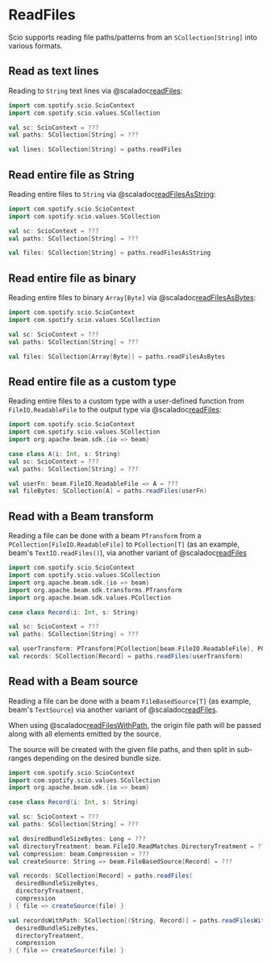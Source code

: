 # ReadFiles

Scio supports reading file paths/patterns from an `SCollection[String]` into various formats.

## Read as text lines

Reading to `String` text lines via @scaladoc[readFiles](com.spotify.scio.values.SCollection#readFiles(implicitev:T%3C:%3CString):com.spotify.scio.values.SCollection[String]):

```scala mdoc:compile-only
import com.spotify.scio.ScioContext
import com.spotify.scio.values.SCollection

val sc: ScioContext = ???
val paths: SCollection[String] = ???

val lines: SCollection[String] = paths.readFiles
```

## Read entire file as String

Reading entire files to `String` via @scaladoc[readFilesAsString](com.spotify.scio.values.SCollection#readFilesAsString(implicitev:T%3C:%3CString):com.spotify.scio.values.SCollection[String]):

```scala mdoc:compile-only
import com.spotify.scio.ScioContext
import com.spotify.scio.values.SCollection

val sc: ScioContext = ???
val paths: SCollection[String] = ???

val files: SCollection[String] = paths.readFilesAsString
```

## Read entire file as binary

Reading entire files to binary `Array[Byte]` via @scaladoc[readFilesAsBytes](com.spotify.scio.values.SCollection#readFilesAsBytes(implicitev:T%3C:%3CString):com.spotify.scio.values.SCollection[Array[Byte]]):

```scala mdoc:compile-only
import com.spotify.scio.ScioContext
import com.spotify.scio.values.SCollection

val sc: ScioContext = ???
val paths: SCollection[String] = ???

val files: SCollection[Array[Byte]] = paths.readFilesAsBytes
```

## Read entire file as a custom type

Reading entire files to a custom type with a user-defined function from `FileIO.ReadableFile` to the output type via @scaladoc[readFiles](com.spotify.scio.values.SCollection#readFiles[A](f:org.apache.beam.sdk.io.FileIO.ReadableFile=%3EA)(implicitevidence$24:com.spotify.scio.coders.Coder[A],implicitev:T%3C:%3CString):com.spotify.scio.values.SCollection[A]):

```scala mdoc:compile-only
import com.spotify.scio.ScioContext
import com.spotify.scio.values.SCollection
import org.apache.beam.sdk.{io => beam}

case class A(i: Int, s: String)
val sc: ScioContext = ???
val paths: SCollection[String] = ???

val userFn: beam.FileIO.ReadableFile => A = ???
val fileBytes: SCollection[A] = paths.readFiles(userFn)
```

## Read with a Beam transform

Reading a file can be done with a beam `PTransform` from a `PCollection[FileIO.ReadableFile]` to `PCollection[T]` (as an example, beam's `TextIO.readFiles()`),
via another variant of @scaladoc[readFiles](com.spotify.scio.values.SCollection#readFiles[A](filesTransform:org.apache.beam.sdk.transforms.PTransform[org.apache.beam.sdk.values.PCollection[org.apache.beam.sdk.io.FileIO.ReadableFile],org.apache.beam.sdk.values.PCollection[A]],directoryTreatment:org.apache.beam.sdk.io.FileIO.ReadMatches.DirectoryTreatment,compression:org.apache.beam.sdk.io.Compression)(implicitevidence$26:com.spotify.scio.coders.Coder[A],implicitev:T%3C:%3CString):com.spotify.scio.values.SCollection[A])

```scala mdoc:compile-only
import com.spotify.scio.ScioContext
import com.spotify.scio.values.SCollection
import org.apache.beam.sdk.{io => beam}
import org.apache.beam.sdk.transforms.PTransform
import org.apache.beam.sdk.values.PCollection

case class Record(i: Int, s: String)

val sc: ScioContext = ???
val paths: SCollection[String] = ???

val userTransform: PTransform[PCollection[beam.FileIO.ReadableFile], PCollection[Record]] = ???
val records: SCollection[Record] = paths.readFiles(userTransform)
```

## Read with a Beam source

Reading a file can be done with a beam `FileBasedSource[T]` (as example, beam's `TextSource`)
via another variant of @scaladoc[readFiles](com.spotify.scio.values.SCollection#readFiles[A](desiredBundleSizeBytes:Long,directoryTreatment:org.apache.beam.sdk.io.FileIO.ReadMatches.DirectoryTreatment,compression:org.apache.beam.sdk.io.Compression)(f:String=%3Eorg.apache.beam.sdk.io.FileBasedSource[A])(implicitevidence$27:com.spotify.scio.coders.Coder[A],implicitev:T%3C:%3CString):com.spotify.scio.values.SCollection[A]).

When using @scaladoc[readFilesWithPath](com.spotify.scio.values.SCollection#readFilesWithPath[A](desiredBundleSizeBytes:Long,directoryTreatment:org.apache.beam.sdk.io.FileIO.ReadMatches.DirectoryTreatment,compression:org.apache.beam.sdk.io.Compression)(filesSource:String=%3Eorg.apache.beam.sdk.io.FileBasedSource[A])(implicitevidence$29:com.spotify.scio.coders.Coder[A],implicitev:T%3C:%3CString):com.spotify.scio.values.SCollection[(String,A)]), the origin file path
will be passed along with all elements emitted by the source.

The source will be created with the given file paths, and then split in sub-ranges depending on the desired bundle size.

```scala mdoc:compile-only
import com.spotify.scio.ScioContext
import com.spotify.scio.values.SCollection
import org.apache.beam.sdk.{io => beam}

case class Record(i: Int, s: String)

val sc: ScioContext = ???
val paths: SCollection[String] = ???

val desiredBundleSizeBytes: Long = ???
val directoryTreatment: beam.FileIO.ReadMatches.DirectoryTreatment = ???
val compression: beam.Compression = ???
val createSource: String => beam.FileBasedSource[Record] = ???

val records: SCollection[Record] = paths.readFiles(
  desiredBundleSizeBytes,
  directoryTreatment,
  compression
) { file => createSource(file) }

val recordsWithPath: SCollection[(String, Record)] = paths.readFilesWithPath(
  desiredBundleSizeBytes,
  directoryTreatment,
  compression
) { file => createSource(file) }
```
